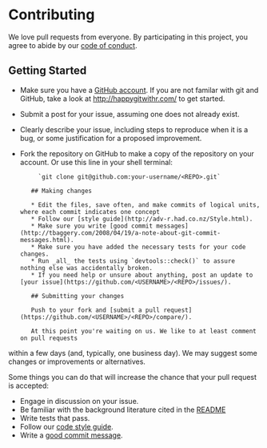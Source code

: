 # Contributing

We love pull requests from everyone. By participating in this project, you
agree to abide by our [code of conduct](CONDUCT.md).

## Getting Started

* Make sure you have a [GitHub account](https://github.com/signup/free). If you are not familar with git and GitHub, take a look at <http://happygitwithr.com/> to get started.
* Submit a post for your issue, assuming one does not already exist.
* Clearly describe your issue, including steps to reproduce when it is a bug, or some justification for a proposed improvement.
* Fork the repository on GitHub to make a copy of the repository on your account. Or use this line in your shell terminal:
           
           `git clone git@github.com:your-username/<REPO>.git`
         
         ## Making changes
         
         * Edit the files, save often, and make commits of logical units, where each commit indicates one concept
         * Follow our [style guide](http://adv-r.had.co.nz/Style.html).
         * Make sure you write [good commit messages](http://tbaggery.com/2008/04/19/a-note-about-git-commit-messages.html).
         * Make sure you have added the necessary tests for your code changes.
         * Run _all_ the tests using `devtools::check()` to assure nothing else was accidentally broken.
         * If you need help or unsure about anything, post an update to [your issue](https://github.com/<USERNAME>/<REPO>/issues/).
         
         ## Submitting your changes
         
         Push to your fork and [submit a pull request](https://github.com/<USERNAME>/<REPO>/compare/).
         
         At this point you're waiting on us. We like to at least comment on pull requests
within a few days (and, typically, one business day). We may suggest
some changes or improvements or alternatives.

Some things you can do that will increase the chance that your pull request is accepted:

* Engage in discussion on your issue.
* Be familiar with the background literature cited in the [README](README.md)
* Write tests that pass.
* Follow our [code style guide](http://adv-r.had.co.nz/Style.html).
* Write a [good commit message](http://tbaggery.com/2008/04/19/a-note-about-git-commit-messages.html).


